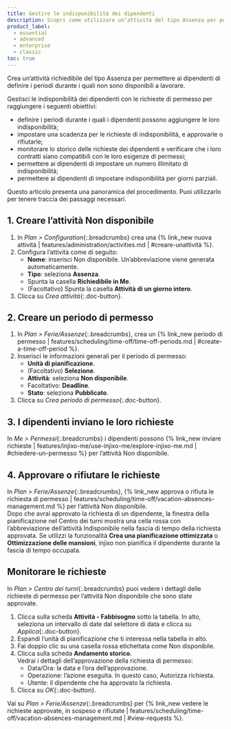 ```yaml
---
title: Gestire le indisponibilità dei dipendenti
description: Scopri come utilizzare un’attività del tipo Assenza per permettere ai dipendenti di definire le loro indisponibilità.
product_label:
  - essential
  - advanced
  - enterprise
  - classic
toc: true
---
```


Crea un’attività richiedibile del tipo Assenza per permettere ai dipendenti di definire i periodi durante i quali non sono disponibili a lavorare.

Gestisci le indisponibilità dei dipendenti con le richieste di permesso per raggiungere i seguenti obiettivi:

- definire i periodi durante i quali i dipendenti possono aggiungere le loro indisponibilità;
- impostare una scadenza per le richieste di indisponibilità, e approvarle o rifiutarle;
- monitorare lo storico delle richieste dei dipendenti e verificare che i loro contratti siano compatibili con le loro esigenze di permessi;
- permettere ai dipendenti di impostare un numero illimitato di indisponibilità;
- permettere ai dipendenti di impostare indisponibilità per giorni parziali.

Questo articolo presenta una panoramica del procedimento. Puoi utilizzarlo per tenere traccia dei passaggi necessari.

## 1. Creare l’attività Non disponibile

1. In _Plan > Configuration_{:.breadcrumbs} crea una {% link_new nuova attività | features/administration/activities.md | #creare-unattività %}.
2. Configura l’attività come di seguito:
   - **Nome**: inserisci Non disponibile. Un’abbreviazione viene generata automaticamente.
   - **Tipo**: seleziona **Assenza**.
   - Spunta la casella **Richiedibile in Me**.
   - (Facoltativo) Spunta la casella **Attività di un giorno intero**.
3. Clicca su _Crea attività_{:.doc-button}.

## 2. Creare un periodo di permesso

1. In _Plan > Ferie/Assenze_{:.breadcrumbs}, crea un {% link_new periodo di permesso | features/scheduling/time-off/time-off-periods.md | #create-a-time-off-period %}.
2. Inserisci le informazioni generali per il periodo di permesso:
   - **Unità di pianificazione**.
   - (Facoltativo) **Selezione**.
   - **Attività**: seleziona **Non disponibile**.
   - Facoltativo: **Deadline**.
   - **Stato**: seleziona **Pubblicato**.
3. Clicca su _Crea periodo di permesso_{:.doc-button}.

## 3. I dipendenti inviano le loro richieste

In _Me > Permessi_{:.breadcrumbs} i dipendenti possono {% link_new inviare richieste | features/injixo-me/use-injixo-me/explore-injixo-me.md | #chiedere-un-permesso %} per l’attività Non disponibile.

## 4. Approvare o rifiutare le richieste

In _Plan > Ferie/Assenze_{:.breadcrumbs}, {% link_new approva o rifiuta le richiesta di permesso | features/scheduling/time-off/vacation-absences-management.md %} per l’attività Non disponibile.<br>
Dopo che avrai approvato la richiesta di un dipendente, la finestra della pianificazione nel Centro dei turni mostra una cella rossa con l’abbreviazione dell’attività Indisponibile nella fascia di tempo della richiesta approvata. Se utilizzi la funzionalità **Crea una pianificazione ottimizzata** o **Ottimizzazione delle mansioni**, injixo non pianifica il dipendente durante la fascia di tempo occupata.

## Monitorare le richieste

In _Plan > Centro dei turni_{:.breadcrumbs} puoi vedere i dettagli delle richieste di permesso per l’attività Non disponibile che sono state approvate.

1. Clicca sulla scheda **Attività - Fabbisogno** sotto la tabella. In alto, seleziona un intervallo di date dal selettore di data e clicca su _Applica_{:.doc-button}.
2. Espandi l’unità di pianificazione che ti interessa nella tabella in alto.
3. Fai doppio clic su una casella rossa etichettata come Non disponibile.  
4. Clicca sulla scheda **Andamento storico**.  
    Vedrai i dettagli dell’approvazione della richiesta di permesso:
    - Data/Ora: la data e l’ora dell’approvazione.
    - Operazione: l’azione eseguita. In questo caso, Autorizza richiesta.
    - Utente: il dipendente che ha approvato la richiesta.
5. Clicca su _OK_{:.doc-button}.
  
Vai su _Plan > Ferie/Assenze_{:.breadcrumbs} per {% link_new vedere le richieste approvate, in sospeso e rifiutate | features/scheduling/time-off/vacation-absences-management.md | #view-requests %}.
